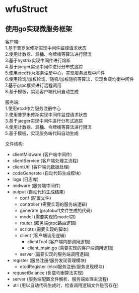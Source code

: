 # wfuStruct
使用go实现微服务框架
--------------  
客户端:  
1.基于普罗米修斯实现中间件监控请求状态  
2.使用计数器、漏桶、令牌桶等算法进行限流  
3.基于hystrix实现中间件进行熔断  
4.基于jaeger实现中间件进行分布式追踪  
5.使用etcd作为服务注册中心，实现服务发现中间件  
6.使用轮询/加权轮询、随机/加权随机等算法，实现负载均衡中间件  
7.基于grpc框架进行远程调用  
8.基于模板，实现客户端代码自动生成  
  
服务端:  
1.使用etcd作为服务注册中心  
2.使用普罗米修斯实现中间件监控请求状态  
3.基于jaeger实现中间件进行分布式追踪  
4.使用计数器、漏桶、令牌桶等算法进行限流  
5.基于模板，实现服务端代码自动生成  

文件结构:
 - clientMidware      (客户端中间件)  
 - clientService      (客户端处理主流程)  
 - clientUtil         (客户端元数据处理)  
 - codeGenerate       (自动代码生成模块)  
 - logs               (日志库)  
 - midware            (服务端中间件)  
 - output             (自动代码生成结果)  
   - conf             (配置文件)  
   - controller       (需要实现的服务端逻辑)  
   - generate         (protobuff文件生成的代码)  
   - model            (需要实现的model包)  
   - router           (服务端grpc路由逻辑)  
   - scripts          (需要实现的脚本)  
   - client           (客户端调用逻辑)  
     - clientTool     (客户端内部调用逻辑)  
	 - client_main.go (需要实现的客户端调用逻辑)  
   - server           (需要实现的服务端调用逻辑)  
 - register           (服务注册/服务发现管理模块)  
   - etcdRegister     (etcd服务注册/服务发现模块)  
 - requsetBalance     (负载均衡算法实现)  
 - server             (服务端配置文件解析、服务端处理主流程)  
 - util               (用以自动代码生成时，检查调用逻辑文件是否存在)  